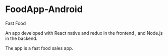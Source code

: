 # FoodApp-Android
Fast Food 

An app developed with React native and redux in the frontend , and Node.js in the backend.

The app is a fast food sales app.
